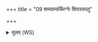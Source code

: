 +++
title = "09 शमयाम्यर्चिरग्नेः शिवस्तपतु"

+++
<details><summary>मूलम् (WS)</summary>

शमयाम्यर्चिरग्नेः शिवस्तपतु मा वि धाक् ।  
गृभीते द्यावापृथिवी गृभीतं पार्थिवं रजः ॥ ॥ १० ॥
</details>